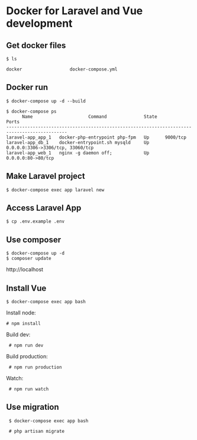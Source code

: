 # Docker for Laravel and Vue development


## Get docker files
```
$ ls 

docker                  docker-compose.yml
```

## Docker run

```
$ docker-compose up -d --build
```

```
$ docker-compose ps
      Name                     Command              State                 Ports
---------------------------------------------------------------------------------------------
laravel-app_app_1   docker-php-entrypoint php-fpm   Up      9000/tcp
laravel-app_db_1    docker-entrypoint.sh mysqld     Up      0.0.0.0:3306->3306/tcp, 33060/tcp
laravel-app_web_1   nginx -g daemon off;            Up      0.0.0.0:80->80/tcp
```

## Make Laravel project

```
$ docker-compose exec app laravel new
```

## Access Laravel App

```
$ cp .env.example .env
```

## Use composer

```
$ docker-compose up -d
$ composer update
```

http://localhost

## Install Vue

 ```
 $ docker-compose exec app bash
  ```

Install node:
 ```
 # npm install
 ```
Build dev: 
```
 # npm run dev
```
Build production: 
```
 # npm run production
```
Watch: 
```
 # npm run watch
```

## Use migration

```
 $ docker-compose exec app bash

 # php artisan migrate
```